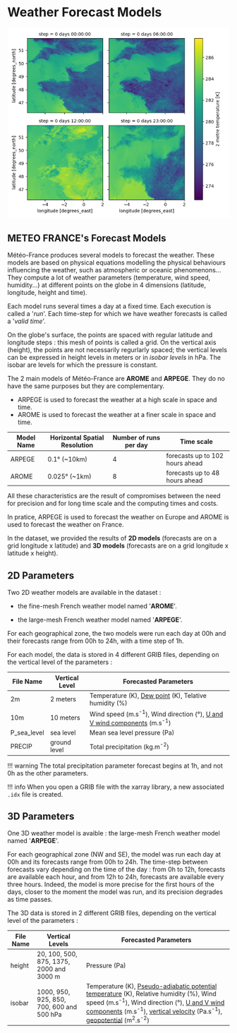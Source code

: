 # Weather Forecast Models 

![WeatherForecast](../img/Weather-Models.png)

## METEO FRANCE's Forecast Models

Météo-France produces several models to forecast the weather. These models are based on physical equations modelling the physical behaviours influencing the weather, such as atmospheric or oceanic phenomenons... 
They compute a lot of weather parameters (temperature, wind speed, humidity...) at different points on the globe in 4 dimensions (latitude, longitude, height and time).

Each model runs several times a day at a fixed time. Each execution is called a '*run*'. Each time-step for which we have weather forecasts is called a '*valid time*'.

On the globe's surface, the points are spaced with regular latitude and longitude steps : this mesh of points is called a grid. 
On the vertical axis (height), the points are not necessarily regurlarly spaced; the vertical levels can be expressed in height levels in meters or in *isobar levels* in hPa. The isobar are levels for which the pressure is constant.

The 2 main models of Météo-France are **AROME** and **ARPEGE**. They do no have the same purposes but they are complementary.

* ARPEGE is used to forecast the weather at a high scale in space and time.
* AROME is used to forecast the weather at a finer scale in space and time. 

| Model Name | Horizontal Spatial Resolution | Number of runs per day | Time scale |
| -----------| ----------------------------- | ---- | ---- |
| ARPEGE | 0.1° (~10km) | 4 | forecasts up to 102 hours ahead |
| AROME | 0.025° (~1km) | 8 | forecasts up to 48 hours ahead  |

All these characteristics are the result of compromises between the need for precision and for long time scale and the computing times and costs.

In pratice, ARPEGE is used to forecast the weather on Europe and AROME is used to forecast the weather on France. 

In the dataset, we provided the results of **2D models** (forecasts are on a grid longitude x latitude) and **3D models** (forecasts are on a grid longitude x latitude x height).


## 2D Parameters


Two 2D weather models are available in the dataset :

* the fine-mesh French weather model named '**AROME**'.
  
* the large-mesh French weather model named '**ARPEGE**'.

For each geographical zone, the two models were run each day at 00h and their forecasts range from 00h to 24h, with a time step of 1h.

For each model, the data is stored in 4 different GRIB files, depending on the vertical level of the parameters :

| File Name | Vertical Level | Forecasted Parameters |
| ------ | ------ | ------ |
| 2m | 2 meters | Temperature (K), [Dew point](../../glossary/#dew-point) (K), Telative humidity (%) |
| 10m | 10 meters | Wind speed (m.s<sup>-1</sup>), Wind direction (°), [U and V wind components](../../glossary/#wind-comp) (m.s<sup>-1</sup>) |
| P_sea_level | sea level | Mean sea level pressure (Pa) |
| PRECIP | ground level | Total precipitation (kg.m<sup>-2</sup>) |

!!! warning
    The total precipitation parameter forecast begins at 1h, and not 0h as the other parameters.

!!! info
    When you open a GRIB file with the xarray library, a new associated ```.idx``` file is created. 


## 3D Parameters


One 3D weather model is avaible : the large-mesh French weather model named '**ARPEGE**'.

For each geographical zone (NW and SE), the model was run each day at 00h and its forecasts range from 00h to 24h. The time-step between forecasts vary depending on the time of the day : from 0h to 12h, forecasts are available each hour, and from 12h to 24h, forecasts are available every three hours. Indeed, the model is more precise for the first hours of the days, closer to the moment the model was run, and its precision degrades as time passes.

The 3D data is stored in 2 different GRIB files, depending on the vertical level of the parameters :

| File Name | Vertical Levels | Forecasted Parameters |
| ------ | ------ | ------ |
| height | 20, 100, 500, 875, 1375, 2000 and 3000 m | Pressure (Pa) |
| isobar | 1000, 950, 925, 850, 700, 600 and 500 hPa | Temperature (K), [Pseudo-adiabatic potential temperature](../../glossary/#potential-temp) (K), Relative humidity (%), Wind speed (m.s<sup>-1</sup>), Wind direction (°), [U and V wind components](../../glossary/#wind-comp) (m.s<sup>-1</sup>), [vertical velocity](../../glossary/#vertical-velocity) (Pa.s<sup>-1</sup>), [geopotential](../../glossary/#geopotential-height) (m<sup>2</sup>.s<sup>-2</sup>) |